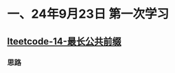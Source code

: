 # 一、24年9月23日 第一次学习
## [lteetcode-14-最长公共前缀](https://leetcode.cn/problems/longest-common-prefix/description/)

### 思路


